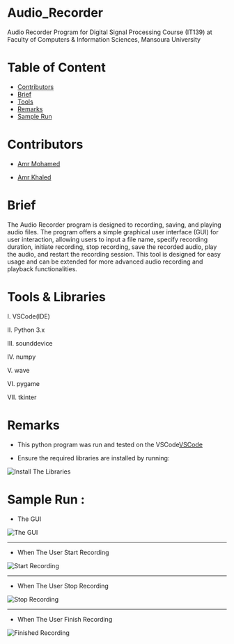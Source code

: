# Audio_Recorder

Audio Recorder Program for Digital Signal Processing Course (IT139) at Faculty of Computers &amp; Information Sciences, Mansoura University 

# Table of Content

* [Contributors](#Contributors)
* [Brief](#Brief)
* [Tools](#Tools)
* [Remarks](#Remarks)
* [Sample Run](#SampleRun)



# Contributors

* [Amr Mohamed](https://github.com/AmrMohamed16)

* [Amr Khaled](https://github.com/GOAT-AK)



# Brief

The Audio Recorder program is designed to  recording, saving, and playing audio files.  The program offers a simple graphical user interface (GUI) for user interaction, allowing users to input a file name, specify recording duration, initiate recording, stop recording, save the recorded audio, play the audio, and restart the recording session. This tool is designed for easy usage and can be extended for more advanced audio recording and playback functionalities.



# Tools & Libraries
I.	VSCode(IDE)

II.	Python 3.x

III. sounddevice 

IV. numpy 

V.  wave 

VI.	pygame 

VII. tkinter 




# Remarks

* This python program was run and tested on the VSCode[VSCode](https://code.visualstudio.com/download)

* Ensure the required libraries are installed by running:
  
 ![Install The Libraries](https://github.com/GOAT-AK/Audio_Recorder/assets/103078881/34457b86-cfe5-4e0f-91be-a6e1534b6e17)


# Sample Run :

* The GUI
  
![The GUI](https://github.com/GOAT-AK/Audio_Recorder/assets/103078881/1dce1a65-ea79-4732-9d18-c2da8069a538)

<hr>

* When The User Start Recording

![Start Recording](https://github.com/GOAT-AK/Audio_Recorder/assets/103078881/f66ae33e-1b0d-41fa-abb0-85a3dafb84cf)

<hr>

* When The User Stop Recording

![Stop Recording](https://github.com/GOAT-AK/Audio_Recorder/assets/103078881/9a5e8a63-3339-4cff-bbd6-8d734f1f1873)

<hr>


* When The User Finish Recording

![Finished Recording](https://github.com/GOAT-AK/Audio_Recorder/assets/103078881/ff56722c-435f-4e78-b379-cfc6b06c42e7)

